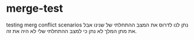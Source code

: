 # merge-test
testing merg conflict scenarios
נתן לנו לדרוס את המצב ההתחלתי של שנינו אבל את מתן המלך לא נתן כי למצב ההתחלתי שלי לא היה את זה.

